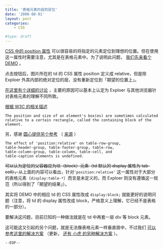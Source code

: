 ```yaml
---
title: '表格元素内容的定位'
date: '2008-08-01'
layout: post
categories:
    - CSS

#type: draft
---
```


[CSS 中的 position 属性](http://www.barelyfitz.com/screencast/html-training/css/positioning/) 可以很容易的将指定的元素定位到理想的位置。但在使用这一属性时需要注意，尤其是在表格元素中。为了说明此问题， [我们先来看个 DEMO](http://graceco.de/demo/table-postition.html) 。

点击按钮后，图片所在的 td 的 CSS 属性 position 定义成 relative，但是除 Exploer 外其内部的绝对定位的层，没有重新定位到「期望的位置上」。

 [在这里有个详细的讨论](http://bytes.com/forum/thread532317.html) ，主要的原因可以基本上认定为 Exploer 与其他浏览器针对表格元素的理解不同所致。

 [根据 W3C 的相关描述](http://www.w3.org/TR/2006/WD-CSS21-20061106/visudet.html#containing-block-details) 

```
The position and size of an element's box(es) are sometimes calculated 
relative to a certain rectangle, called the containing block of the element.
```

另，感谢 [圆心提供另个参考](http://www.planabc.net/2008/08/13/limited_use_of_position_relative/) （ [来源](http://www.w3.org/TR/2006/WD-CSS21-20061106/visuren.html#propdef-position) ）

```
The effect of 'position:relative' on table-row-group, 
table-header-group, table-footer-group, table-row, 
table-column-group, table-column, table-cell, and 
table-caption elements is undefined.
```

<del>可以认为定位的父容器应为块（block）元素（td 默认的 display 属性为 tab-cell），</del>从上面的内容可以看出，针对`'position:relative'` 这一属性对于大部分的表格元素（`display:table-*`）而言是未定义的，而 Exploer 则没有遵循这一规范（所以得到了「期望的结果」）。

其实将 DEMO 中的相应 td 的 CSS 属性改成 `display:block;` 就能更好的说明问题（注意，将 td 的 display 属性改成 block，严格意义上理解，它已经不是表格的一部分）。

要解决这问题，目前已知的一种做法就是在 td 中再套一层 div 等 block 元素。

这可能这又引起的另个问题，就是无法像表格元素一样垂直居中，不过我们 [可以参考这里的解决方案](http://www.planabc.net/2008/05/26/img_vertical_center_solution/) （更新， [还有 小虎 的另种解决方案](http://www.macji.com/blog/article/to-achieve-cross-browser-css-float-center/) ）。

`--EOF--`
